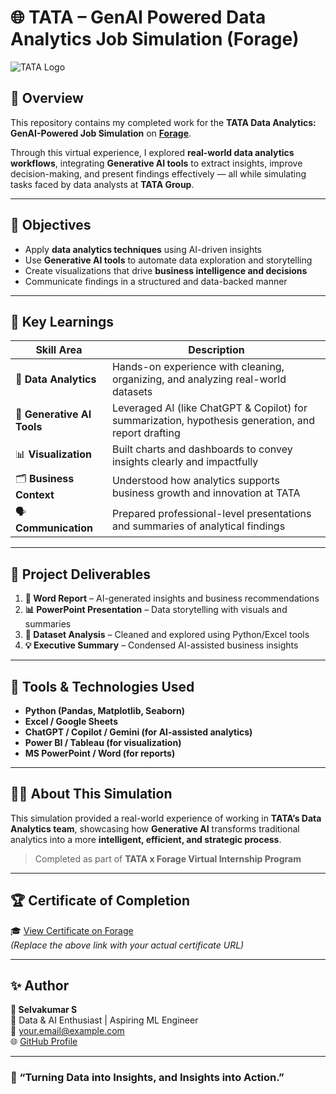 # 🌐 TATA – GenAI Powered Data Analytics Job Simulation (Forage)

![TATA Logo](https://upload.wikimedia.org/wikipedia/en/thumb/4/47/Tata_logo.svg/1200px-Tata_logo.svg.png)

## 🚀 Overview

This repository contains my completed work for the **TATA Data Analytics: GenAI-Powered Job Simulation** on **[Forage](https://www.theforage.com/)**.

Through this virtual experience, I explored **real-world data analytics workflows**, integrating **Generative AI tools** to extract insights, improve decision-making, and present findings effectively — all while simulating tasks faced by data analysts at **TATA Group**.

---

## 🎯 Objectives

- Apply **data analytics techniques** using AI-driven insights  
- Use **Generative AI tools** to automate data exploration and storytelling  
- Create visualizations that drive **business intelligence and decisions**  
- Communicate findings in a structured and data-backed manner  

---

## 🧠 Key Learnings

| Skill Area | Description |
|-------------|--------------|
| 🧩 **Data Analytics** | Hands-on experience with cleaning, organizing, and analyzing real-world datasets |
| 🤖 **Generative AI Tools** | Leveraged AI (like ChatGPT & Copilot) for summarization, hypothesis generation, and report drafting |
| 📊 **Visualization** | Built charts and dashboards to convey insights clearly and impactfully |
| 🗂️ **Business Context** | Understood how analytics supports business growth and innovation at TATA |
| 🗣️ **Communication** | Prepared professional-level presentations and summaries of analytical findings |

---

## 🧾 Project Deliverables

1. **📘 Word Report** – AI-generated insights and business recommendations  
2. **📊 PowerPoint Presentation** – Data storytelling with visuals and summaries  
3. **🧮 Dataset Analysis** – Cleaned and explored using Python/Excel tools  
4. **💡 Executive Summary** – Condensed AI-assisted business insights  

---

## 🧰 Tools & Technologies Used

- **Python (Pandas, Matplotlib, Seaborn)**  
- **Excel / Google Sheets**  
- **ChatGPT / Copilot / Gemini (for AI-assisted analytics)**  
- **Power BI / Tableau (for visualization)**  
- **MS PowerPoint / Word (for reports)**  

---

## 🧑‍💻 About This Simulation

This simulation provided a real-world experience of working in **TATA’s Data Analytics team**, showcasing how **Generative AI** transforms traditional analytics into a more **intelligent, efficient, and strategic process**.

> Completed as part of **TATA x Forage Virtual Internship Program**

---

## 🏆 Certificate of Completion

🎓 [View Certificate on Forage](https://www.theforage.com/virtual-experience/programs/tata-data-analytics)  
*(Replace the above link with your actual certificate URL)*

---

## ✨ Author

**👤 Selvakumar S**  
💼 Data & AI Enthusiast | Aspiring ML Engineer  
📧 [your.email@example.com](mailto:your.email@example.com)  
🌐 [GitHub Profile](https://github.com/yourusername)  

---

### 🌟 “Turning Data into Insights, and Insights into Action.”
